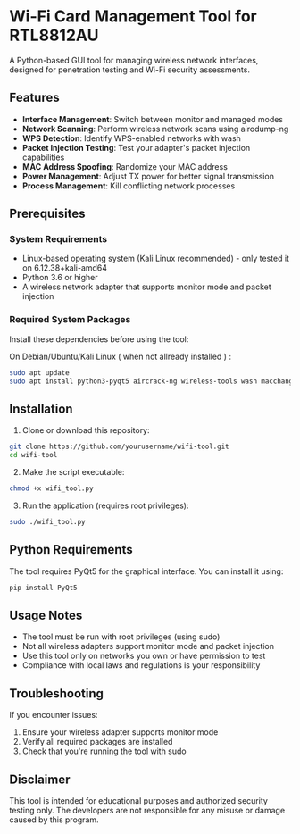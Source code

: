 # Wi-Fi Card Management Tool for RTL8812AU

A Python-based GUI tool for managing wireless network interfaces, designed for penetration testing and Wi-Fi security assessments.

## Features

- **Interface Management**: Switch between monitor and managed modes
- **Network Scanning**: Perform wireless network scans using airodump-ng
- **WPS Detection**: Identify WPS-enabled networks with wash
- **Packet Injection Testing**: Test your adapter's packet injection capabilities
- **MAC Address Spoofing**: Randomize your MAC address
- **Power Management**: Adjust TX power for better signal transmission
- **Process Management**: Kill conflicting network processes

## Prerequisites

### System Requirements
- Linux-based operating system (Kali Linux recommended) - only tested it on 6.12.38+kali-amd64
- Python 3.6 or higher
- A wireless network adapter that supports monitor mode and packet injection

### Required System Packages
Install these dependencies before using the tool:

On Debian/Ubuntu/Kali Linux ( when not allready installed ) :
```bash
sudo apt update
sudo apt install python3-pyqt5 aircrack-ng wireless-tools wash macchanger ethtool
```

## Installation

1. Clone or download this repository:
```bash
git clone https://github.com/yourusername/wifi-tool.git
cd wifi-tool
```

2. Make the script executable:
```bash
chmod +x wifi_tool.py
```

3. Run the application (requires root privileges):
```bash
sudo ./wifi_tool.py
```

## Python Requirements

The tool requires PyQt5 for the graphical interface. You can install it using:

```bash
pip install PyQt5
```

## Usage Notes

- The tool must be run with root privileges (using sudo)
- Not all wireless adapters support monitor mode and packet injection
- Use this tool only on networks you own or have permission to test
- Compliance with local laws and regulations is your responsibility

## Troubleshooting

If you encounter issues:
1. Ensure your wireless adapter supports monitor mode
2. Verify all required packages are installed
3. Check that you're running the tool with sudo

## Disclaimer

This tool is intended for educational purposes and authorized security testing only. The developers are not responsible for any misuse or damage caused by this program.

